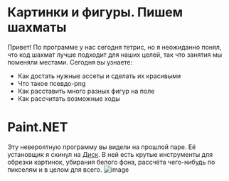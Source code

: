 # Картинки и фигуры. Пишем шахматы
Привет! По программе у нас сегодня тетрис, но я неожиданно понял, что код шахмат лучше подходит для наших целей, так что занятия мы поменяли местами. Сегодня вы узнаете:
- Как достать нужные ассеты и сделать их красивыми
- Что такое псевдо-png 
- Как расставить много разных фигур на поле
- Как рассчитать возможные ходы

# Paint.NET
Эту невероятную программу вы видели на прошлой паре. Её установщик я скинул на [Диск](https://disk.yandex.ru/d/wueDsYmkqlHs2A). В ней есть крутые инструменты для обрезки картинок, убирания белого фона, рассчёта чего-нибудь по пикселям и в целом для всего.
![image](https://user-images.githubusercontent.com/56085790/141841242-419f8102-1776-48d5-a174-5f9ced707748.png)
